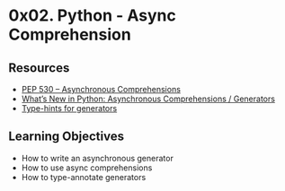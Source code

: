 # 0x02. Python - Async Comprehension

## Resources

+ [PEP 530 – Asynchronous Comprehensions](https://peps.python.org/pep-0530/)
+ [What’s New in Python: Asynchronous Comprehensions / Generators](https://www.blog.pythonlibrary.org/2017/02/14/whats-new-in-python-asynchronous-comprehensions-generators/)
+ [Type-hints for generators](https://stackoverflow.com/questions/42531143/how-to-type-hint-a-generator-in-python-3)


## Learning Objectives

+ How to write an asynchronous generator
+ How to use async comprehensions
+ How to type-annotate generators